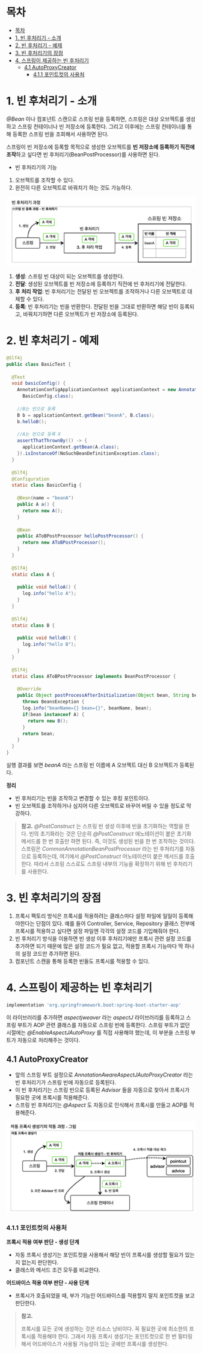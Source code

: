 # 목차

- [목차](#목차)
- [1. 빈 후처리기 - 소개](#1-빈-후처리기---소개)
- [2. 빈 후처리기 - 예제](#2-빈-후처리기---예제)
- [3. 빈 후처리기의 장점](#3-빈-후처리기의-장점)
- [4. 스프링이 제공하는 빈 후처리기](#4-스프링이-제공하는-빈-후처리기)
  - [4.1 AutoProxyCreator](#41-autoproxycreator)
    - [4.1.1 포인트컷의 사용처](#411-포인트컷의-사용처)

# 1. 빈 후처리기 - 소개

_@Bean_ 이나 컴포넌트 스캔으로 스프링 빈을 등록하면, 스프링은 대상 오브젝트를 생성하고
스프링 컨테이너나 빈 저장소에 등록한다. 그리고 이후에는 스프링 컨테이너를 통해 등록한 스프링 빈을
조회해서 사용하면 된다.

스프링이 빈 저장소에 등록할 목적으로 생성한 오브젝트를 **빈 저장소에 등록하기 직전에
조작**하고 싶다면 빈 후처리기(BeanPostProcessor)를 사용하면 된다.

- 빈 후처리기의 기능

1. 오브젝트를 조작할 수 있다.
2. 완전히 다른 오브젝트로 바꿔치기 하는 것도 가능하다.

![img.png](./assets/beanpostprocessorimage1.png)

1. **생성**: 스프링 빈 대상이 되는 오브젝트를 생성한다.
2. **전달**: 생성된 오브젝트를 빈 저장소에 등록하기 직전에 빈 후처리기에 전달한다.
3. **후 처리 작업**: 빈 후처리기는 전달된 빈 오브젝트를 조작하거나 다른 오브젝트로 대체할 수 있다.
4. **등록**: 빈 후처리기는 빈을 반환한다. 전달된 빈을 그대로 반환하면 해당 빈이 등록되고, 바꿔치기하면
   다른 오브젝트가 빈 저장소에 등록된다.

# 2. 빈 후처리기 - 예제

```java
@Slf4j
public class BasicTest {

  @Test
  void basicConfig() {
    AnnotationConfigApplicationContext applicationContext = new AnnotationConfigApplicationContext(
      BasicConfig.class);

    //B는 빈으로 등록
    B b = applicationContext.getBean("beanA", B.class);
    b.helloB();

    //A는 빈으로 등록 X
    assertThatThrownBy(() -> {
      applicationContext.getBean(A.class);
    }).isInstanceOf(NoSuchBeanDefinitionException.class);
  }

  @Slf4j
  @Configuration
  static class BasicConfig {

    @Bean(name = "beanA")
    public A a() {
      return new A();
    }

    @Bean
    public AToBPostProcessor helloPostProcessor() {
      return new AToBPostProcessor();
    }
  }

  @Slf4j
  static class A {

    public void helloA() {
      log.info("hello A");
    }
  }

  @Slf4j
  static class B {

    public void helloB() {
      log.info("hello B");
    }
  }

  @Slf4j
  static class AToBPostProcessor implements BeanPostProcessor {

    @Override
    public Object postProcessAfterInitialization(Object bean, String beanName)
      throws BeansException {
      log.info("beanName={} bean={}", beanName, bean);
      if(bean instanceof A) {
        return new B();
      }
      return bean;
    }
  }
}
```

실행 결과를 보면 _beanA_ 라는 스프링 빈 이름에 A 오브젝트 대신 B 오브젝트가 등록된다.

**정리**

- 빈 후처리기는 빈을 조작하고 변경할 수 있는 후킹 포인트이다.
- 빈 오브젝트를 조작하거나 심지어 다른 오브젝트로 바꾸어 버릴 수 있을 정도로 막강하다.

> **참고.**
> _@PostConstruct_ 는 스프링 빈 생성 이후에 빈을 초기화하는 역할을 한다.
> 빈의 초기화라는 것은 단순히 _@PostConstruct_ 애노테이션이 붙은 초기화 메서드를 한 번 호출만 하면 된다.
> 즉, 이것도 생성된 빈을 한 번 조작하는 것이다.
> 스프링은 *CommonAnnotationBeanPostProcessor* 라는 빈 후처리기를 자동으로 등록하는데,
> 여기에서 *@PostConstruct* 어노테이션이 붙은 메서드를 호출한다. 따라서 스프링 스스로도 스프링 내부의 기능을
> 확장하기 위해 빈 후처리기를 사용한다.

# 3. 빈 후처리기의 장점

1. 프록시 팩토리 방식은 프록시를 적용하려는 클래스마다 설정 파일에 일일이 등록해야한다는 단점이 있다.
   예를 들어 Controller, Service, Repository 클래스 전부에 프록시를 적용하고 싶다면 설정 파일엔 각각의 설정 코드를 기입해줘야 한다.
2. 빈 후처리기 방식을 이용하면 빈 생성 이후 후처리기에만 프록시 관련 설정 코드를 추가하면 되기 때문에 많은 설정 코드가 필요 없고,
   적용할 프록시 기능마다 딱 하나의 설정 코드만 추가하면 된다.
3. 컴포넌트 스캔을 통해 등록한 빈들도 프록시를 적용할 수 있다.

# 4. 스프링이 제공하는 빈 후처리기

```gradle
implementation 'org.springframework.boot:spring-boot-starter-aop'
```

이 라이브러리를 추가하면 *aspectjweaver* 라는 *aspectJ* 라이브러리를 등록하고 스프링 부트가 AOP 관련 클래스를 자동으로 스프링 빈에 등록한다. 스프링 부트가 없던 시절에는 *@EnableAspectJAutoProxy* 를 직접 사용해야 했는데, 이 부분을 스프링 부트가 자동으로 처리해주는 것이다.

## 4.1 AutoProxyCreator

- 앞의 스프링 부트 설정으로 *AnnotationAwareAspectJAutoProxyCreator* 라는 빈 후처리기가 스프링 빈에 자동으로 등록된다.
- 이 빈 후처리기는 스프링 빈으로 등록된 *Advisor* 들을 자동으로 찾아서 프록시가 필요한 곳에 프록시를 적용해준다.
- 스프링 빈 후처리기는 *@Aspect* 도 자동으로 인식해서 프록시를 만들고 AOP를 적용해준다.

![image.png](./assets/1664795260851-image.png)

### 4.1.1 포인트컷의 사용처

**프록시 적용 여부 판단 - 생성 단계**

* 자동 프록시 생성기는 포인트컷을 사용해서 해당 빈이 프록시를 생성할 필요가 있는지 없는지 판단한다.
* 클래스와 메서드 조건 모두를 비교한다.

**어드바이스 적용 여부 판단 - 사용 단계**

- 프록시가 호출되었을 때, 부가 기능인 어드바이스를 적용할지 말지 포인트컷을 보고 판단한다.

> **참고.**
>
> 프록시를 모든 곳에 생성하는 것은 리소스 낭비이다. 꼭 필요한 곳에 최소한의 프록시를 적용해야 한다.
> 그래서 자동 프록시 생성기는 포인트컷으로 한 번 필터링해서 어드바이스가 사용될 가능성이 있는 곳에만 프록시를 생성한다.

